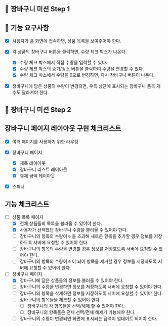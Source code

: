 ## 🚀 장바구니 미션 Step 1

## 🎯 기능 요구사항

- [x] 사용자가 홈 화면에 접속하면, 상품 목록을 보여주어야 한다.
- [x] 각 상품의 장바구니 버튼을 클릭하면, 수량 체크 박스가 나온다.

  - [x] 수량 체크 박스에서 직접 수량을 입력할 수 있다.
  - [x] 수량 체크 박스의 증가/감소 버튼을 클릭하여 수량을 변경할 수 있다.
  - [x] 수량 체크 박스에서 수량을 0으로 변경하면, 다시 장바구니 버튼이 나온다.

- [x] 장바구니에 담은 상품의 수량이 변경되면, 우측 상단에 표시되는 장바구니 품목 개수도 달라져야 한다.

## 🚀 장바구니 미션 Step 2

## 장바구니 페이지 레이아웃 구현 체크리스트

- [x] 여러 페이지를 사용하기 위한 라우팅

- [x] 장바구니 페이지

  - [x] 제목 레이아웃
  - [x] 장바구니 리스트 레이아웃
  - [x] 결제 금액 레이아웃

- [x] 스피너

## 기능 체크리스트

- [ ] 상품 목록 페이지
  - [x] 전체 상품들의 목록을 불러올 수 있어야 한다.
  - [x] 사용자가 선택했던 장바구니 수량을 불러올 수 있어야 한다.
  - [ ] 장바구니의 항목의 수량이 `0` 을 초과해 새로운 항목을 추가할 경우 정보를 저장하도록 서버에 요청할 수 있어야 한다.
  - [ ] 장바구니의 항목의 수량을 변경할 경우 정보를 저장호도록 서버에 요청할 수 있어야 한다.
  - [ ] 장바구니의 항목의 수량이 `0` 이 되어 항목을 제거할 경우 정보를 저장하도록 서버에 요청할 수 있어야 한다.
- [ ] 장바구니 페이지
  - [x] 장바구니에 담은 상품들의 정보를 불러올 수 있어야 한다.
  - [ ] 장바구니의 수량을 변경하면 정보를 저장하도록 서버에 요청할 수 있어야 한다.
  - [ ] 장바구니의 항목을 삭제하면 정보를 저장하도록 서버에 요청할 수 있어야 한다.
  - [ ] 장바구니의 항목들을 체크할 수 있어야 한다.
    - [ ] 장바구니의 각 항목들을 선택/해제 할 수 있어야 한다.
    - [ ] 장바구니의 항목들은 전체 선택/전체 해제가 가능해야 한다.
  - [ ] 장바구니의 수량이 변경되면 화면에 표시되는 금액이 업데이트 되어야 한다.
